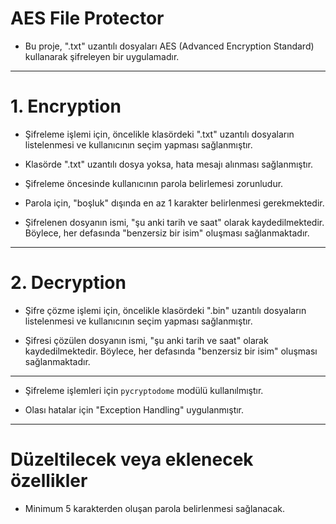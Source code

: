 # AES File Protector

- Bu proje, ".txt" uzantılı dosyaları AES (Advanced Encryption Standard) kullanarak şifreleyen bir uygulamadır.

***

# 1. Encryption

- Şifreleme işlemi için, öncelikle klasördeki ".txt" uzantılı dosyaların listelenmesi ve kullanıcının seçim yapması sağlanmıştır.

- Klasörde ".txt" uzantılı dosya yoksa, hata mesajı alınması sağlanmıştır.

- Şifreleme öncesinde kullanıcının parola belirlemesi zorunludur.

- Parola için, "boşluk" dışında en az 1 karakter belirlenmesi gerekmektedir.

- Şifrelenen dosyanın ismi, "şu anki tarih ve saat" olarak kaydedilmektedir. Böylece, her defasında "benzersiz bir isim" oluşması sağlanmaktadır.

***

# 2. Decryption

- Şifre çözme işlemi için, öncelikle klasördeki ".bin" uzantılı dosyaların listelenmesi ve kullanıcının seçim yapması sağlanmıştır.

- Şifresi çözülen dosyanın ismi, "şu anki tarih ve saat" olarak kaydedilmektedir. Böylece, her defasında "benzersiz bir isim" oluşması sağlanmaktadır.

***

- Şifreleme işlemleri için `pycryptodome` modülü kullanılmıştır.

- Olası hatalar için "Exception Handling" uygulanmıştır.

***

# Düzeltilecek veya eklenecek özellikler

- Minimum 5 karakterden oluşan parola belirlenmesi sağlanacak.
